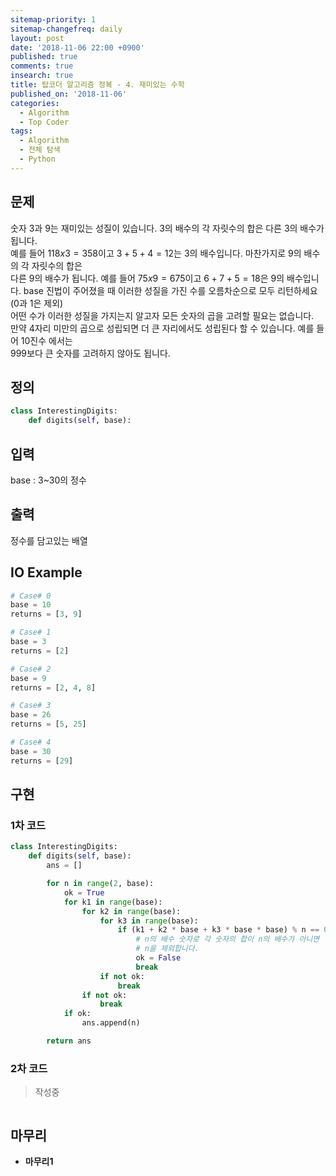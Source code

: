 ```yaml
---
sitemap-priority: 1
sitemap-changefreq: daily
layout: post
date: '2018-11-06 22:00 +0900'
published: true
comments: true
insearch: true
title: 탑코더 알고리즘 정복 - 4. 재미있는 수학
published_on: '2018-11-06'
categories:
  - Algorithm
  - Top Coder
tags:
  - Algorithm
  - 전체 탐색
  - Python
---
```


## 문제
숫자 3과 9는 재미있는 성질이 있습니다. 3의 배수의 각 자릿수의 합은 다른 3의 배수가 됩니다.  
예를 들어 $118x3=358$이고 $3+5+4=12$는 3의 배수입니다. 마찬가지로 9의 배수의 각 자릿수의 합은  
다른 9의 배수가 됩니다. 예를 들어 $75x9=675$이고 $6+7+5=18$은 9의 배수입니다.
base 진법이 주어졌을 때 이러한 성질을 가진 수를 오름차순으로 모두 리턴하세요(0과 1은 제외)  
어떤 수가 이러한 성질을 가지는지 알고자 모든 숫자의 곱을 고려할 필요는 없습니다.  
만약 4자리 미만의 곱으로 성립되면 더 큰 자리에서도 성립된다 할 수 있습니다. 예를 들어 10진수 에서는  
999보다 큰 숫자를 고려하지 않아도 됩니다.

## 정의
```py
class InterestingDigits:
	def digits(self, base):
```

## 입력
base : 3~30의 정수

## 출력
정수를 담고있는 배열

## IO Example
```py
# Case# 0
base = 10
returns = [3, 9]

# Case# 1
base = 3
returns = [2]

# Case# 2
base = 9
returns = [2, 4, 8]

# Case# 3
base = 26
returns = [5, 25]

# Case# 4
base = 30
returns = [29]
```

## 구현

### 1차 코드
```py
class InterestingDigits:
    def digits(self, base):
        ans = []

        for n in range(2, base):
            ok = True
            for k1 in range(base):
                for k2 in range(base):
                    for k3 in range(base):
                        if (k1 + k2 * base + k3 * base * base) % n == 0 and (k1 + k2 + k3) % n != 0:
                            # n의 배수 숫자로 각 숫자의 합이 n의 배수가 아니면
                            # n을 제외합니다.
                            ok = False
                            break
                    if not ok:
                        break
                if not ok:
                    break
            if ok:
                ans.append(n)

        return ans
```
### 2차 코드

> 작성중
```py

```

## 마무리
- **마무리1**
